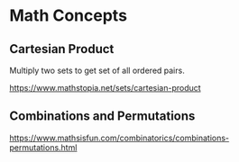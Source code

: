# Math Concepts

## Cartesian Product

Multiply two sets to get set of all ordered pairs.

https://www.mathstopia.net/sets/cartesian-product

## Combinations and Permutations

https://www.mathsisfun.com/combinatorics/combinations-permutations.html